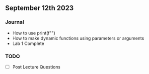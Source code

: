 ## September 12th 2023

### Journal

- How to use print(f"")
- How to make dynamic functions using parameters or arguments
- Lab 1 Complete


### TODO

- [ ] Post Lecture Questions